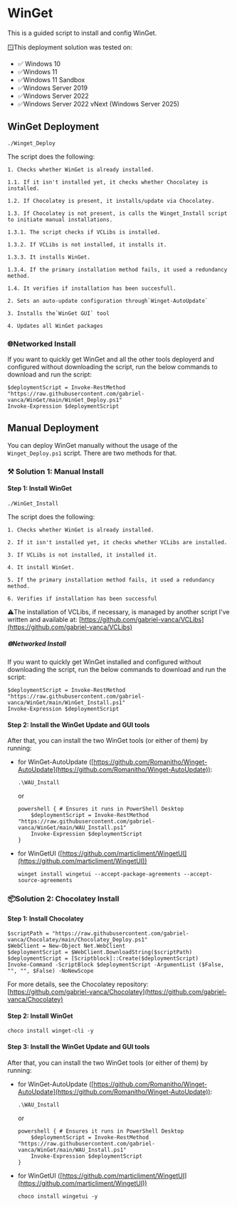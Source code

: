 # WinGet

This is a guided script to install and config WinGet.

🪟This deployment solution was tested on:

* ✅ Windows 10
* ✅Windows 11
* ✅Windows 11 Sandbox
* ✅Windows Server 2019
* ✅Windows Server 2022
* ✅Windows Server 2022 vNext (Windows Server 2025)

## WinGet Deployment

```
./Winget_Deploy
```

The script does the following:

    1. Checks whether WinGet is already installed.

    1.1. If it isn't installed yet, it checks whether Chocolatey is installed.

    1.2. If Chocolatey is present, it installs/update via Chocolatey.

    1.3. If Chocolatey is not present, is calls the Winget_Install script to initiate manual installations.

    1.3.1. The script checks if VCLibs is installed.

    1.3.2. If VCLibs is not installed, it installs it.

    1.3.3. It installs WinGet.

    1.3.4. If the primary installation method fails, it used a redundancy method.

    1.4. It verifies if installation has been succesfull.

    2. Sets an auto-update configuration through`Winget-AutoUpdate`

    3. Installs the`WinGet GUI` tool

    4. Updates all WinGet packages

### 🌐Networked Install

If you want to quickly get WinGet and all the other tools deployerd and configured without downloading the script, run the below commands to download and run the script:

```
$deploymentScript = Invoke-RestMethod "https://raw.githubusercontent.com/gabriel-vanca/WinGet/main/WinGet_Deploy.ps1"
Invoke-Expression $deploymentScript
```

## Manual Deployment

You can deploy WinGet manually without the usage of the `Winget_Deploy.ps1` script. There are two methods for that.

### ⚒️ Solution 1: Manual Install

#### Step 1: Install WinGet

```
./WinGet_Install
```

The script does the following:

    1. Checks whether WinGet is already installed.

    2. If it isn't installed yet, it checks whether VCLibs are installed.

    3. If VCLibs is not installed, it installed it.

    4. It install WinGet.

    5. If the primary installation method fails, it used a redundancy method.

    6. Verifies if installation has been successful

⚠️The installation of VCLibs, if necessary, is managed by another script I've written and available at: [https://github.com/gabriel-vanca/VCLibs](https://github.com/gabriel-vanca/VCLibs)

##### 🌐Networked Install

If you want to quickly get WinGet installed and configured without downloading the script, run the below commands to download and run the script:

```
$deploymentScript = Invoke-RestMethod "https://raw.githubusercontent.com/gabriel-vanca/WinGet/main/WinGet_Install.ps1"
Invoke-Expression $deploymentScript
```

#### Step 2: Install the WinGet Update and GUI tools

After that, you can install the two WinGet tools (or either of them) by running:

* for WinGet-AutoUpdate ([https://github.com/Romanitho/Winget-AutoUpdate](https://github.com/Romanitho/Winget-AutoUpdate)):

  ```
  .\WAU_Install
  ```

  or

  ```
  powershell { # Ensures it runs in PowerShell Desktop
      $deploymentScript = Invoke-RestMethod "https://raw.githubusercontent.com/gabriel-vanca/WinGet/main/WAU_Install.ps1"
      Invoke-Expression $deploymentScript
  }
  ```
* for WinGetUI ([https://github.com/marticliment/WingetUI](https://github.com/marticliment/WingetUI))

  ```
  winget install wingetui --accept-package-agreements --accept-source-agreements
  ```

### 📦Solution 2: Chocolatey Install

#### Step 1: Install Chocolatey

```
$scriptPath = "https://raw.githubusercontent.com/gabriel-vanca/Chocolatey/main/Chocolatey_Deploy.ps1"
$WebClient = New-Object Net.WebClient
$deploymentScript = $WebClient.DownloadString($scriptPath)
$deploymentScript = [Scriptblock]::Create($deploymentScript)
Invoke-Command -ScriptBlock $deploymentScript -ArgumentList ($False, "", "", $False) -NoNewScope

```

For more details, see the Chocolatey repository: [https://github.com/gabriel-vanca/Chocolatey](https://github.com/gabriel-vanca/Chocolatey)

#### Step 2: Install WinGet

```
choco install winget-cli -y
```

#### Step 3: Install the WinGet Update and GUI tools

After that, you can install the two WinGet tools (or either of them) by running:

* for WinGet-AutoUpdate ([https://github.com/Romanitho/Winget-AutoUpdate](https://github.com/Romanitho/Winget-AutoUpdate)):

  ```
  .\WAU_Install
  ```
  or

  ```
  powershell { # Ensures it runs in PowerShell Desktop
      $deploymentScript = Invoke-RestMethod "https://raw.githubusercontent.com/gabriel-vanca/WinGet/main/WAU_Install.ps1"
      Invoke-Expression $deploymentScript
  }
  ```
* for WinGetUI ([https://github.com/marticliment/WingetUI](https://github.com/marticliment/WingetUI))

  ```
  choco install wingetui -y
  ```
